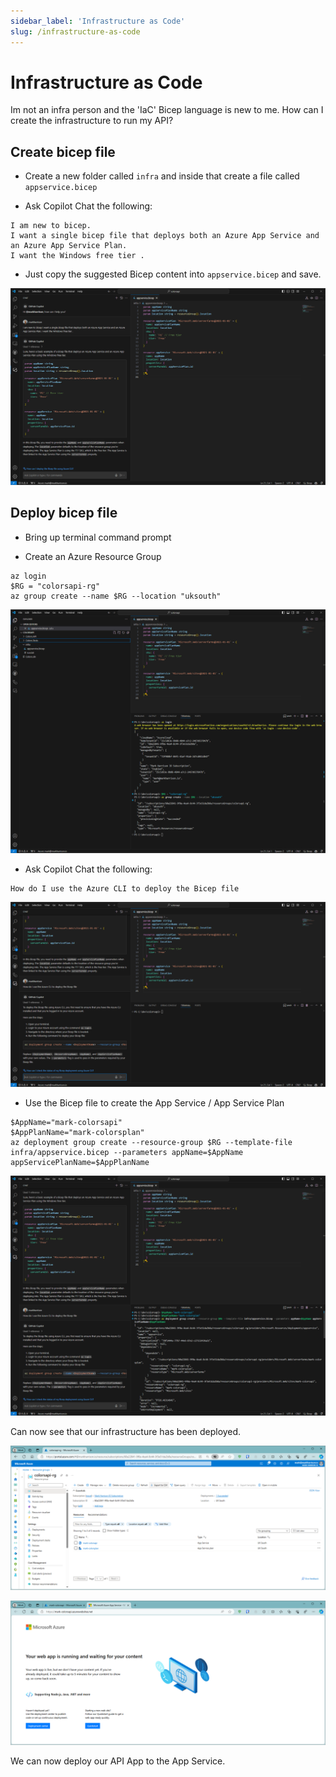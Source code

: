 ```yaml
---
sidebar_label: 'Infrastructure as Code'
slug: /infrastructure-as-code
---
```


# Infrastructure as Code

Im not an infra person and the 'IaC' Bicep language is new to me. How can I create the infrastructure to run my API?


## Create bicep file

- Create a new folder called `infra` and inside that create a file called `appservice.bicep`

- Ask Copilot Chat the following:

```
I am new to bicep.
I want a single bicep file that deploys both an Azure App Service and an Azure App Service Plan. 
I want the Windows free tier .
```

- Just copy the suggested Bicep content into `appservice.bicep` and save.

![](images/infra1.png)

## Deploy bicep file

- Bring up terminal command prompt

- Create an Azure Resource Group

```
az login
$RG = "colorsapi-rg"
az group create --name $RG --location "uksouth"  
```

![](images/infra2.png)


- Ask Copilot Chat the following:

```
How do I use the Azure CLI to deploy the Bicep file 
```

![](images/infra3.png)

 
- Use the Bicep file to create the App Service / App Service Plan 


```
$AppName="mark-colorsapi"
$AppPlanName="mark-colorsplan"
az deployment group create --resource-group $RG --template-file infra/appservice.bicep --parameters appName=$AppName appServicePlanName=$AppPlanName
```

![alt text](images/infra4.png)


Can now see that our infrastructure has been deployed. 

![alt text](images/infra5.png)

![alt text](images/infra6.png)


We can now deploy our API App to the App Service. 


 
